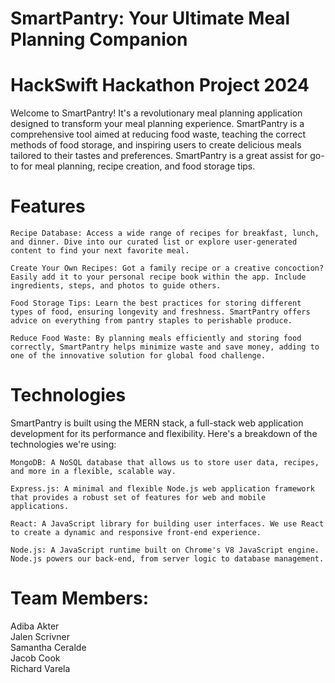 # SmartPantry: Your Ultimate Meal Planning Companion

# HackSwift Hackathon Project 2024

Welcome to SmartPantry! It's a revolutionary meal planning application designed to transform your meal planning experience. SmartPantry is  a comprehensive tool aimed at reducing food waste, teaching the correct methods of food storage, and inspiring users to create delicious meals tailored to their tastes and preferences. SmartPantry is a great assist for go-to for meal planning, recipe creation, and food storage tips.

# Features
    Recipe Database: Access a wide range of recipes for breakfast, lunch, and dinner. Dive into our curated list or explore user-generated content to find your next favorite meal.

    Create Your Own Recipes: Got a family recipe or a creative concoction? Easily add it to your personal recipe book within the app. Include ingredients, steps, and photos to guide others.

    Food Storage Tips: Learn the best practices for storing different types of food, ensuring longevity and freshness. SmartPantry offers advice on everything from pantry staples to perishable produce.

    Reduce Food Waste: By planning meals efficiently and storing food correctly, SmartPantry helps minimize waste and save money, adding to one of the innovative solution for global food challenge.

# Technologies

SmartPantry is built using the MERN stack, a full-stack web application development for its performance and flexibility. Here's a breakdown of the technologies we're using:

    MongoDB: A NoSQL database that allows us to store user data, recipes, and more in a flexible, scalable way.
    
    Express.js: A minimal and flexible Node.js web application framework that provides a robust set of features for web and mobile applications.
   
    React: A JavaScript library for building user interfaces. We use React to create a dynamic and responsive front-end experience.
   
    Node.js: A JavaScript runtime built on Chrome's V8 JavaScript engine. Node.js powers our back-end, from server logic to database management.

# Team Members: 
Adiba Akter<br/>
Jalen Scrivner<br/>
Samantha Ceralde<br/>
Jacob Cook<br/>
Richard Varela<br/>


